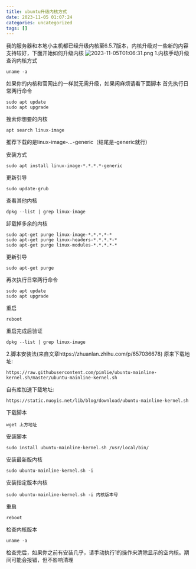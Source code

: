 ```yaml
---
title: ubuntu升级内核方式
date: 2023-11-05 01:07:24
categories: uncategorized
tags: []
---
```

我的服务器和本地小主机都已经升级内核至6.5.7版本，内核升级对一些新的内容支持较好，下面开始如何升级内核
![2023-11-05T01:06:31.png][1]
1.内核手动升级
查询内核方式
```
uname -a
```
如果你的内核和官网出的一样就无需升级，如果闲麻烦请看下面脚本
首先执行日常两行命令
```
sudo apt update
sudo apt upgrade
```
搜索你想要的内核
```
apt search linux-image
```
推荐下载的是linux-image-*.*.*.*-generic（结尾是-generic就行）

安装方式
```
sudo apt install linux-image-*.*.*.*-generic
```
更新引导
```
sudo update-grub
```
查看其他内核
```
dpkg --list | grep linux-image
```
卸载掉多余的内核
```
sudo apt-get purge linux-image-*.*.*.*-*
sudo apt-get purge linux-headers-*.*.*.*-*
sudo apt-get purge linux-modules-*.*.*.*-*
```
更新引导
```
sudo apt-get purge
```
再次执行日常两行命令
```
sudo apt update
sudo apt upgrade
```
重启
```
reboot
```
重启完成后验证
```
dpkg --list | grep linux-image
```
2.脚本安装法(来自文章https://zhuanlan.zhihu.com/p/657036678)
原来下载地址:
```
https://raw.githubusercontent.com/pimlie/ubuntu-mainline-kernel.sh/master/ubuntu-mainline-kernel.sh
```
自有库加速下载地址:
```
https://static.nuoyis.net/lib/blog/download/ubuntu-mainline-kernel.sh
```
下载脚本
```
wget 上方地址
```
安装脚本
```
sudo install ubuntu-mainline-kernel.sh /usr/local/bin/
```
安装最新版内核
```
sudo ubuntu-mainline-kernel.sh -i
```
安装指定版本内核
```
sudo ubuntu-mainline-kernel.sh -i 内核版本号
```
重启
```
reboot
```
检查内核版本
```
uname -a
```
检查完后，如果你之前有安装几乎，请手动执行1的操作来清除显示的空内核。期间可能会报错，但不影响清理


  [1]: https://images.nuoyis.net/blog/typecho/uploads/2023/11/1255144267.png